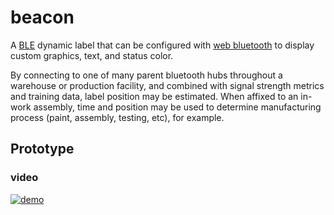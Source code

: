 # beacon
A [BLE](https://en.wikipedia.org/wiki/Bluetooth_Low_Energy) dynamic label that can be configured with [web bluetooth](https://webbluetoothcg.github.io/web-bluetooth/) to display custom graphics, text, and status color.

By connecting to one of many parent bluetooth hubs throughout a warehouse or production facility, and combined with signal strength metrics and training data, label position may be estimated.  When affixed to an in-work assembly, time and position may be used to determine manufacturing process (paint, assembly, testing, etc), for example.


## Prototype
### video
[![demo](https://giant.gfycat.com/FarawayElderlyCoyote.gif)](https://gfycat.com/farawayelderlycoyote)
